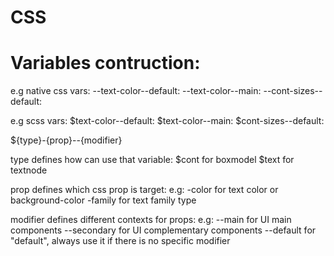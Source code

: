 CSS
===

# Variables contruction:
e.g native css vars:
  --text-color--default:
  --text-color--main:
  --cont-sizes--default:

e.g scss vars:
  $text-color--default:
  $text-color--main:
  $cont-sizes--default:

${type}-{prop}--{modifier}

type defines how can use that variable:
  $cont for boxmodel
  $text for textnode

prop defines which css prop is target:
e.g:
  -color for text color or background-color
  -family for text family type

modifier defines different contexts for props:
e.g:
  --main for UI main components
  --secondary for UI complementary components
  --default for "default", always use it if there is no specific modifier
